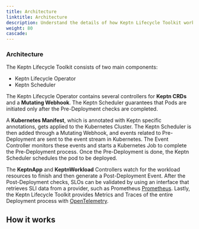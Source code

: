 ```yaml
---
title: Architecture
linktitle: Architecture
description: Understand the details of how Keptn Lifecycle Toolkit works
weight: 80
cascade:
---
```



### Architecture

The Keptn Lifecycle Toolkit consists of two main components: 

* Keptn Lifecycle Operator
* Keptn Scheduler

The Keptn Lifecycle Operator contains several controllers for **Keptn CRDs** 
and a **Mutating Webhook**.
The Keptn Scheduler guarantees that Pods are initiated only after 
the Pre-Deployment checks are completed.

A **Kubernetes Manifest**, which is annotated with Keptn specific annotations, 
gets applied to the Kubernetes Cluster.
The Keptn Scheduler is then added through a Mutating Webhook, 
and events related to Pre-Deployment are sent to the event stream in Kubernetes. 
The Event Controller monitors these events and starts a Kubernetes Job to complete 
the Pre-Deployment process. Once the Pre-Deployment is done, the Keptn Scheduler 
schedules the pod to be deployed.

The **KeptnApp** and **KeptnWorkload** Controllers watch for the workload resources to finish 
and then generate a Post-Deployment Event.
After the Post-Deployment checks, SLOs can be validated by using an interface that retrieves 
SLI data from a provider, such as Prometheus [Prometheus](https://prometheus.io/).
Lastly, the Keptn Lifecycle Toolkit provides Metrics and Traces of the entire Deployment process 
with [OpenTelemetry](https://opentelemetry.io/).

<!-- ![KLT Architecture](./assets/architecture.png) -->

## How it works

<!-- The following sections will provide insights on each component of the Keptn Lifecycle Toolkit in terms of their purpose,
responsibility, and communication with other components.
Furthermore, there will be a description on what CRD they monitor and a general overview of their fields.

### Webhook

Annotating a namespace subjects it to the effects of the mutating webhook:

```yaml
apiVersion: v1
kind: Namespace
metadata:
  name: podtato-kubectl
  annotations:
    keptn.sh/lifecycle-toolkit: "enabled"  # this lines tells the webhook to handle the namespace
```

However, the mutating webhook will modify only resources in the annotated namespace that have Keptn annotations.
When the webhook receives a request for a new pod, it will look for the workload annotations:

```yaml
keptn.sh/workload: "some-workload-name"
```

The mutation consists in changing the scheduler used for the deployment with the Keptn Scheduler. Webhook then creates a
workload and app resource per annotated resource.
You can also specify a custom app definition with the annotation:

```yaml
keptn.sh/app: "your-app-name"
```

In this case the webhook will not generate an app, but it will expect that the user will provide one.
The webhook should be as fast as possible and should not create/change any resource.
Additionally, it will compute a version string, using a hash function that takes certain properties of the pod as
parameters
(e.g. the images of its containers).
Next, it will look for an existing instance of a `Workload CRD` for the given workload name:

- If it finds the `Workload`, it will update its version according to the previously computed version string.
  In addition, it will include a reference to the ReplicaSet UID of the pod (i.e. the Pods owner),
  or the pod itself, if it does not have an owner.
- If it does not find a workload instance, it will create one containing the previously computed version string.
  In addition, it will include a reference to the ReplicaSet UID of the pod (i.e. the Pods owner), or the pod itself, if
  it does not have an owner.

It will use the following annotations for
the specification of the pre/post deployment checks that should be executed for the `Workload`:

- `keptn.sh/pre-deployment-tasks: task1,task2`
- `keptn.sh/post-deployment-tasks: task1,task2`

and for the Evaluations:

- `keptn.sh/pre-deployment-evaluations: my-evaluation-definition`
- `keptn.sh/post-deployment-evaluations: my-eval-definition`

After either one of those actions has been taken, the webhook will set the scheduler of the pod and allow the pod to be
scheduled.

### Scheduler

After the Webhook mutation, the Keptn-Scheduler will handle the annotated resources. The scheduling flow follows the
default scheduler behavior,
since it implements a scheduler plugin based on
the [scheduling framework]( https://kubernetes.io/docs/concepts/scheduling-eviction/scheduling-framework/).
For each pod, at the very end of the scheduling cycle, the plugin verifies whether the pre deployment checks have
terminated, by retrieving the current status of the WorkloadInstance. Only if that is successful, the pod is bound to a
node.
 -->
